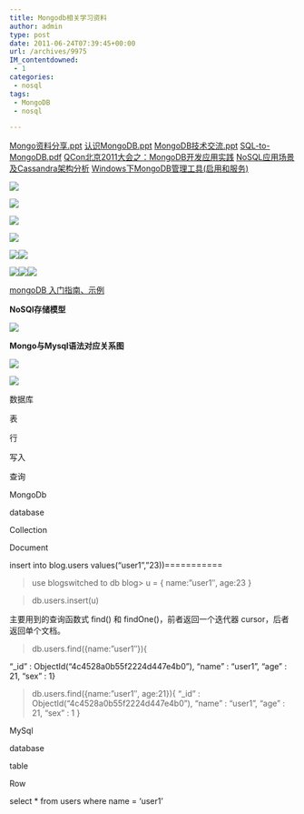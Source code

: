 ```yaml
---
title: Mongodb相关学习资料
author: admin
type: post
date: 2011-06-24T07:39:45+00:00
url: /archives/9975
IM_contentdowned:
 - 1
categories:
 - nosql
tags:
 - MongoDB
 - nosql

---
```

[Mongo资料分享.ppt](/wp-content/uploads/2011/06/Mongo_share.ppt) [认识MongoDB.ppt](/wp-content/uploads/2011/06/01-MongoDB.ppt) [MongoDB技术交流.ppt](/wp-content/uploads/2011/06/MongoDB222.ppt) [SQL-to-MongoDB.pdf](/wp-content/uploads/2011/06/SQL-to-MongoDB.pdf) [QCon北京2011大会之：MongoDB开发应用实践](http://blog.nosqlfan.com/html/1595.html) [NoSQL应用场景及Cassandra架构分析](http://www.mysqlops.com/2011/06/13/nosql-cassandra-architecture.html) [Windows下MongoDB管理工具(启用和服务)](/wp-content/uploads/2011/06/MongoDB-Tools.rar)

[![](http://blog.haohtml.com/wp-content/uploads/2011/06/mongodb_insert.bmp)][1]

[![](http://blog.haohtml.com/wp-content/uploads/2011/06/mongodb_objectid.jpg)][2]

[![](http://blog.haohtml.com/wp-content/uploads/2011/06/mongodb_field.bmp)][3]

[![](http://blog.haohtml.com/wp-content/uploads/2011/06/mongodb_query.bmp)][4]

[![](http://blog.haohtml.com/wp-content/uploads/2011/06/mongodb_in_count_or.bmp)][5][![](http://blog.haohtml.com/wp-content/uploads/2011/06/mongodb_index.bmp)][6]

[![](http://blog.haohtml.com/wp-content/uploads/2011/06/mongodb_update.bmp)][7][![](http://blog.haohtml.com/wp-content/uploads/2011/06/mongodb_aggregation.bmp)][8][![](http://blog.haohtml.com/wp-content/uploads/2011/06/mongodb_datetype.jpg)][9]

[mongoDB 入门指南、示例](http://www.cnblogs.com/hoojo/archive/2011/06/01/2066426.html)

**NoSQl存储模型**

[![](http://blog.haohtml.com/wp-content/uploads/2011/06/nosql-model.png)][10]

**Mongo与Mysql语法对应关系图**

[![](http://blog.haohtml.com/wp-content/uploads/2011/06/SQL-to-MongoDB.png)][11]

[![](http://blog.haohtml.com/wp-content/uploads/2011/06/rdbms-mongodb.jpg)][12]

 数据库

 表

 行

 写入

 查询

 MongoDb

 database

 Collection

 Document

 insert into blog.users values(“user1”,”23))===========

> use blogswitched to db blog> u = { name:”user1″, age:23 }


> db.users.insert(u)


主要用到的查询函数式 find() 和 findOne()，前者返回一个迭代器 cursor，后者返回单个文档。


> db.users.find({name:”user1″}){

“_id” : ObjectId(“4c4528a0b55f2224d447e4b0”), “name” : “user1”, “age” : 21, “sex” : 1}


> db.users.find({name:”user1″, age:21}){ “_id” : ObjectId(“4c4528a0b55f2224d447e4b0”), “name” : “user1”, “age” : 21, “sex” : 1 }


 MySql

 database

 table

 Row


select * from users where name = ‘user1’


 [1]: http://blog.haohtml.com/wp-content/uploads/2011/06/mongodb_insert.bmp
 [2]: http://blog.haohtml.com/wp-content/uploads/2011/06/mongodb_objectid.jpg
 [3]: http://blog.haohtml.com/wp-content/uploads/2011/06/mongodb_field.bmp
 [4]: http://blog.haohtml.com/wp-content/uploads/2011/06/mongodb_query.bmp
 [5]: http://blog.haohtml.com/wp-content/uploads/2011/06/mongodb_in_count_or.bmp
 [6]: http://blog.haohtml.com/wp-content/uploads/2011/06/mongodb_index.bmp
 [7]: http://blog.haohtml.com/wp-content/uploads/2011/06/mongodb_update.bmp
 [8]: http://blog.haohtml.com/wp-content/uploads/2011/06/mongodb_aggregation.bmp
 [9]: http://blog.haohtml.com/wp-content/uploads/2011/06/mongodb_datetype.jpg
 [10]: http://blog.haohtml.com/wp-content/uploads/2011/06/nosql-model.png
 [11]: http://blog.haohtml.com/wp-content/uploads/2011/06/SQL-to-MongoDB.png
 [12]: http://blog.haohtml.com/wp-content/uploads/2011/06/rdbms-mongodb.jpg